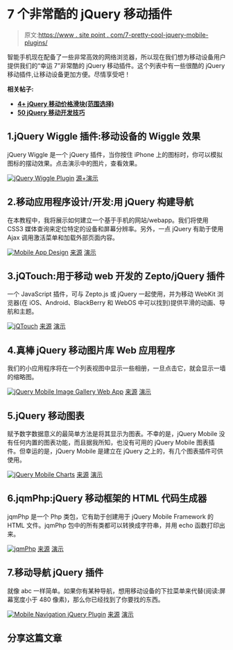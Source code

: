 # 7 个非常酷的 jQuery 移动插件

> 原文:[https://www . site point . com/7-pretty-cool-jquery-mobile-plugins/](https://www.sitepoint.com/7-pretty-cool-jquery-mobile-plugins/)

智能手机现在配备了一些非常高效的网络浏览器，所以现在我们想为移动设备用户提供我们的“幸运 7”非常酷的 jQuery 移动插件。这个列表中有一些很酷的 jQuery 移动插件,让移动设备更加方便。尽情享受吧！

**相关帖子:**

*   [**4+ jQuery 移动价格滑块(范围选择)**](http://www.jquery4u.com/plugins/4-jquery-mobile-price-sliders-range-select/)
*   [**50 jQuery 移动开发技巧**](http://www.jquery4u.com/mobile/50-jquery-mobile-development/)

## 1.jQuery Wiggle 插件:移动设备的 Wiggle 效果

jQuery Wiggle 是一个 jQuery 插件，当你按住 iPhone 上的图标时，你可以模拟图标的摆动效果。点击演示中的图片，查看效果。

 [![jQuery Wiggle Plugin](../Images/66312caabbeac56940f1e5e078bf08e2.png)](http://www.class.pm/files/jquery/jquery.wiggle/demo/) 
[源+演示](http://www.class.pm/files/jquery/jquery.wiggle/demo/)

## 2.移动应用程序设计/开发:用 jQuery 构建导航

在本教程中，我将展示如何建立一个基于手机的网站/webapp。我们将使用 CSS3 媒体查询来定位特定的设备和屏幕分辨率。另外，一点 jQuery 有助于使用 Ajax 调用激活菜单和加载外部页面内容。

 [![Mobile App Design](../Images/37d4f107eabd6e2da51a9e8173b41d3b.png)](http://www.hongkiat.com/blog/building-mobile-app-navigation-with-jquery/) 
[来源](http://www.hongkiat.com/blog/building-mobile-app-navigation-with-jquery/) [演示](http://media02.hongkiat.com/mobile-navi-with-jquery/demo/index.html)

## 3.jQTouch:用于移动 web 开发的 Zepto/jQuery 插件

一个 JavaScript 插件，可与 Zepto.js 或 jQuery 一起使用，并为移动 WebKit 浏览器(在 iOS、Android、BlackBerry 和 WebOS 中可以找到)提供平滑的动画、导航和主题。

 [![jQTouch](../Images/f3ad7fe92554928243ac73174c2332be.png)](https://github.com/senchalabs/jQTouch) 
[来源](https://github.com/senchalabs/jQTouch) [演示](http://www.jqtouch.com/)

## 4.真棒 jQuery 移动图片库 Web 应用程序

我们的小应用程序将在一个列表视图中显示一些相册，一旦点击它，就会显示一墙的缩略图。

 [![jQuery Mobile Image Gallery Web App](../Images/46f1747cacd677d06aa9dbc2fe4d00d1.png)](http://tympanus.net/codrops/2010/05/27/awesome-mobile-image-gallery-web-app/) 
[来源](http://tympanus.net/codrops/2010/05/27/awesome-mobile-image-gallery-web-app/) [演示](http://tympanus.net/Tutorials/WonderwallMobileGallery/#albums_container)

## 5.jQuery 移动图表

赋予数字数据意义的最简单方法是将其显示为图表。不幸的是，jQuery Mobile 没有任何内置的图表功能，而且据我所知，也没有可用的 jQuery Mobile 图表插件。但幸运的是，jQuery Mobile 是建立在 jQuery 之上的，有几个图表插件可供使用。

 [![jQuery Mobile Charts](../Images/8c21d08e3629ba46d0f00d5ca003e81f.png)](http://therockncoder.blogspot.in/2012/05/jquery-mobile-charts.html) 
[来源](http://therockncoder.blogspot.in/2012/05/jquery-mobile-charts.html) [演示](http://www.tekadept.com/m/index)

## 6.jqmPhp:jQuery 移动框架的 HTML 代码生成器

jqmPhp 是一个 Php 类包，它有助于创建用于 jQuery Mobile Framework 的 HTML 文件。jqmPhp 包中的所有类都可以转换成字符串，并用 echo 函数打印出来。

 [![jqmPhp](../Images/d5140bd096305d38743a49160f8bc692.png)](http://www.jqmphp.com/) 
[来源](http://www.jqmphp.com/) [演示](http://demo.jqmphp.com/)

## 7.移动导航 jQuery 插件

就像 abc 一样简单。如果你有某种导航，想用移动设备的下拉菜单来代替(阅读:屏幕宽度小于 480 像素)，那么你已经找到了你要找的东西。

 [![Mobile Navigation jQuery Plugin](../Images/a47458f398d56d24b2d0c829470d58ce.png)](https://github.com/joggink/jquerymobiledropdown) 
[来源](https://github.com/joggink/jquerymobiledropdown) [演示](http://joggink.com/2011/10/jquery-mobile-navigation/)

## 分享这篇文章